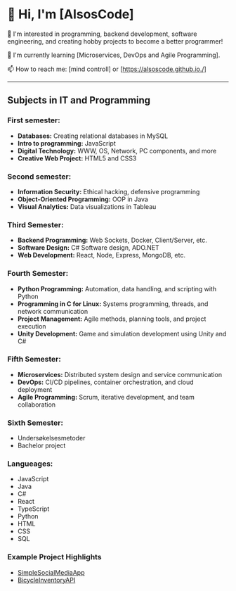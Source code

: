 # 👋 Hi, I'm [AlsosCode]

👀 I'm interested in programming, backend development, software engineering, and creating hobby projects to become a better programmer!

🌱 I'm currently learning [Microservices, DevOps and Agile Programming].

📫 How to reach me: [mind controll] or [https://alsoscode.github.io./]

---

## Subjects in IT and Programming

### First semester:
- **Databases:** Creating relational databases in MySQL
- **Intro to programming:** JavaScript
- **Digital Technology:** WWW, OS, Network, PC components, and more
- **Creative Web Project:** HTML5 and CSS3

### Second semester:
- **Information Security:** Ethical hacking, defensive programming
- **Object-Oriented Programming:** OOP in Java
- **Visual Analytics:** Data visualizations in Tableau

### Third Semester:
- **Backend Programming:** Web Sockets, Docker, Client/Server, etc.
- **Software Design:** C# Software design, ADO.NET
- **Web Development:** React, Node, Express, MongoDB, etc.

### Fourth Semester:
- **Python Programming:** Automation, data handling, and scripting with Python
- **Programming in C for Linux:** Systems programming, threads, and network communication
- **Project Management:** Agile methods, planning tools, and project execution
- **Unity Development:** Game and simulation development using Unity and C#

### Fifth Semester:
- **Microservices:** Distributed system design and service communication
- **DevOps:** CI/CD pipelines, container orchestration, and cloud deployment
- **Agile Programming:** Scrum, iterative development, and team collaboration

### Sixth Semester:
- Undersøkelsesmetoder
- Bachelor project

### Langueages:
- JavaScript
- Java
- C#
- React
- TypeScript
- Python
- HTML
- CSS
- SQL

### Example Project Highlights
- [SimpleSocialMediaApp](https://github.com/AlsosCode/pg6301-social-media)
- [BicycleInventoryAPI](https://github.com/AlsosCode/bicycle-inventory-api)
